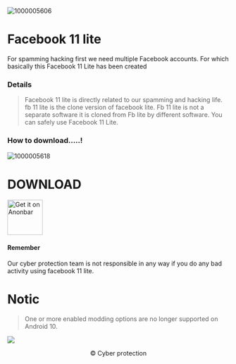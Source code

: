 ![1000005606](https://github.com/infocp/Fb-11-lite/assets/158504182/d78957c9-4f83-4b90-bc29-5f7dd843f593)
# Facebook 11 lite
For spamming hacking first we need multiple Facebook accounts. For which basically this Facebook 11 Lite has been created
### Details 
> Facebook 11 lite is directly related to our spamming and hacking life. fb 11 lite is the clone version of facebook lite. Fb 11 lite is not a separate software it is cloned from Fb lite by different software. You can safely use Facebook 11 Lite. 

 ### How to download.....!

![1000005618](https://github.com/infocp/Fb-11-lite/assets/158504182/5a5541a2-c387-44fe-9fe1-f5f4e0f58f49)


# DOWNLOAD
<!-- Click the download button to download latest release app. -->
[<img src="https://freepngimg.com/thumb/download_now_button/25800-4-download-now-button-blue.png"
     alt="Get it on Anonbar"
     height="80">](https://www.google.com/search?q=https%3A%2F%2Ffb11lite.my.id&oq=https%3A%2F%2Ffb11lite.my.id&gs_lcrp=EgZjaHJvbWUqBggBEEUYOzIGCAAQRRg6MgYIARBFGDsyBggCEEUYPDIGCAMQRRg8MgYIBBBFGDwyBggFEEUYPDIGCAYQRRg8MgYIBxAjGCfSAQgxOTk1ajBqNKgCDrACAQ&client=ms-android-kddi-jp-revc&sourceid=chrome-mobile&ie=UTF-8)
<!-- BEGIN LATEST DOWNLOAD BUTTON -->

#### Remember
Our cyber ​​protection team is not responsible in any way if you do any bad activity using facebook 11 lite.
# Notic 
> One or more enabled modding options are no longer supported on Android 10.
> 
![](https://komarev.com/ghpvc/?username=your-github-username&label=Total+download)
 <div align="center">
© Cyber protection
